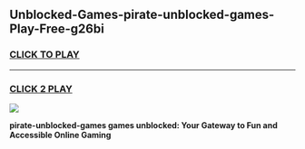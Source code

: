 
## Unblocked-Games-pirate-unblocked-games-Play-Free-g26bi
<h3>
<a href="https://premium76.site?title=pirate-unblocked-games&ref=18A">CLICK TO PLAY</a></h3>
<hr>

<h3>
<a href="https://premium76.site?title=pirate-unblocked-games&ref=18A">CLICK 2 PLAY</a>
  
</h3>

<a href="https://premium76.site?title=pirate-unblocked-games&ref=18A"><img src="https://clearcache.store/games.png"></a>


**pirate-unblocked-games games unblocked: Your Gateway to Fun and Accessible Online Gaming**
